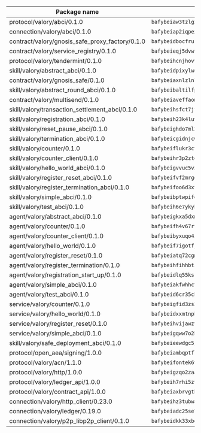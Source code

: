| Package name                                                  | Package hash                                                  |
| ------------------------------------------------------------- | ------------------------------------------------------------- |
| protocol/valory/abci/0.1.0                                    | `bafybeiaw3tzlg3rkvnn5fcufblktmfwngmxugn4yo7pyjp76zz6aqtqcay` |
| connection/valory/abci/0.1.0                                  | `bafybeiap2iqpexya667merizj6h75267zurbbxhzcijrxu6hdt2wmkrhai` |
| contract/valory/gnosis_safe_proxy_factory/0.1.0               | `bafybeidbocfrust66bagafrzqiniyv2p7kp3i5tgpuiepmuztsnjin2qpe` |
| contract/valory/service_registry/0.1.0                        | `bafybeieqj5dvwttrxigie6kffbhysfjimapbp7zhsgojyukxsjns2dtkny` |
| protocol/valory/tendermint/0.1.0                              | `bafybeihcnjhovvyyfbkuw5sjyfx2lfd4soeocfqzxz54g67333m6nk5gxq` |
| skill/valory/abstract_abci/0.1.0                              | `bafybeidpixylwoisuciygaqnerwfk4wnbropwc2ghvtlmqusqxe6pyz5iu` |
| contract/valory/gnosis_safe/0.1.0                             | `bafybeiaxnlzlnlb34ud6wrsm2el477xnubhpe36gh4pcvmvurfz2uafbve` |
| skill/valory/abstract_round_abci/0.1.0                        | `bafybeibaltilfpzqpnxhuyvtkm36cfgrll2ugrunn7gjye4fuypwarhprq` |
| contract/valory/multisend/0.1.0                               | `bafybeiaveffaomsnmsc5hx62o77u7ilma6eipox7m5lrwa56737ektva3i` |
| skill/valory/transaction_settlement_abci/0.1.0                | `bafybeihsfct7jf3v53nsc7kw4yhfpcldd4lkqfsn5isniekmms54dygxqe` |
| skill/valory/registration_abci/0.1.0                          | `bafybeih23k4luvsbrj4p4ekposep33hszm3xs5zfmkwbksqpba4tux3rb4` |
| skill/valory/reset_pause_abci/0.1.0                           | `bafybeighdo7ml2pl7ldrayikw5jjjo5pnkzg7drqu7wgxz7a3ien3p6agy` |
| skill/valory/termination_abci/0.1.0                           | `bafybeicgidnjcweindbie4m4pcqvr7rjawd6zcarj27tmolm3t5jqroeji` |
| skill/valory/counter/0.1.0                                    | `bafybeiflukr3ctanj5sqpvzxtejpk3sbuffmkam2enmle5rqx2huuu4jdy` |
| skill/valory/counter_client/0.1.0                             | `bafybeihr3p2ztqpbgzuo4xi7gwq4hjcc3khibirritnxkajaugshlzxjke` |
| skill/valory/hello_world_abci/0.1.0                           | `bafybeigvvuc5v5xpaxekhhmfbuhcgfpyvqlv77zdoytqupsqa2pmnwhhzu` |
| skill/valory/register_reset_abci/0.1.0                        | `bafybeifvf2mrge6hiiu5mlzh2n47sdacaybhq7epnay2zh4sf645rw5iwi` |
| skill/valory/register_termination_abci/0.1.0                  | `bafybeifoo6d3xtidblic5kiyi7yzpaykhlsdjznxq6tqqdr2zdznrz2kze` |
| skill/valory/simple_abci/0.1.0                                | `bafybeibptwpifg754ufrzi55uyrrbfjiylvyqaswkbj7iaz2qa34blrwwa` |
| skill/valory/test_abci/0.1.0                                  | `bafybeih6e7ykyb4j2qvlbeg27ucng4wuv6kl3xqnq6pucxnpmibdem37tu` |
| agent/valory/abstract_abci/0.1.0                              | `bafybeigkxa5dxmjqrfhrpxewlgquphqpxlonwknpgcuxdrpva2gaen5g7i` |
| agent/valory/counter/0.1.0                                    | `bafybeifh4v67rt23jh5uyqajqvc7tzxsy7utelf7arux6zhphnv6hjynza` |
| agent/valory/counter_client/0.1.0                             | `bafybeibyxuqo4itomksd6wvr3loblr2ba4jxa4x3wvtgr3rofpl5xueaaa` |
| agent/valory/hello_world/0.1.0                                | `bafybeif7igotfjdmj4sxwlm3v4z4m3fnovk5yjd2brxnfksegcvkfndbki` |
| agent/valory/register_reset/0.1.0                             | `bafybeiatq72cgmh3m3dxdxegctqv7ekt4l3jih53q6khbtmi3ctcucx4ha` |
| agent/valory/register_termination/0.1.0                       | `bafybeihfihhbtiy37z6q65kovtxbdm7qpkwopj3x3npgswgaps4nyhthgm` |
| agent/valory/registration_start_up/0.1.0                      | `bafybeidlq55ksr63bv4dqdqkzwohtijhmbx5mjish3lc32klt6hndmxugq` |
| agent/valory/simple_abci/0.1.0                                | `bafybeiakfwhhctub4xw32afm3u4lkpx7pvetyaqcoopw76jlo3uoh66eza` |
| agent/valory/test_abci/0.1.0                                  | `bafybeid6cr35cbfzjyhrjbhnj76tgemwvy2dgls3spos57pi4kjovqhkca` |
| service/valory/counter/0.1.0                                  | `bafybeigfid3zs3mctvxy7ztxbndz2is542oxcz2hznh4lfvtqimov4dhlu` |
| service/valory/hello_world/0.1.0                              | `bafybeidxxmtnphmebvquuvror5pkjrat6ofhtn2xzjkwcdg2pqseyb4auy` |
| service/valory/register_reset/0.1.0                           | `bafybeihvijawzvfzwef4ik3fwacyw5d4sfaugsapv6wxjtg5zljjbylx34` |
| service/valory/simple_abci/0.1.0                              | `bafybeigqww7o2bnezvbd55jssfzddoy5undk7h7guljmvnp62okor4od2y` |
| skill/valory/safe_deployment_abci/0.1.0                       | `bafybeieewdgc5joxirofhvlvkea3fnypxfuv4gdia2qmvgxnan33c3t7aa` |
| protocol/open_aea/signing/1.0.0                               | `bafybeiambqptflge33eemdhis2whik67hjplfnqwieoa6wblzlaf7vuo44` |
| protocol/valory/acn/1.1.0                                     | `bafybeifontek6tvaecatoauiule3j3id6xoktpjubvuqi3h2jkzqg7zh7a` |
| protocol/valory/http/1.0.0                                    | `bafybeigzqo2zaakcjtzzsm6dh4x73v72xg6ctk6muyp5uq5ueb7y34fbxy` |
| protocol/valory/ledger_api/1.0.0                              | `bafybeih7rhi5zvfvwakx5ifgxsz2cfipeecsh7bm3gnudjxtvhrygpcftq` |
| protocol/valory/contract_api/1.0.0                            | `bafybeiaxbrvgtbdrh4lslskuxyp4awyr4whcx3nqq5yrr6vimzsxg5dy64` |
| connection/valory/http_client/0.23.0                          | `bafybeihz3tubwado7j3wlivndzzuj3c6fdsp4ra5r3nqixn3ufawzo3wii` |
| connection/valory/ledger/0.19.0                               | `bafybeiadc25se7dgnn4mufztwpzdono4xsfs45qknzdqyi3gckn6ccuv44` |
| connection/valory/p2p_libp2p_client/0.1.0                     | `bafybeidkk33xbga54szmitk6uwsi3ef56hbbdbuasltqtiyki34hgfpnxa` |
